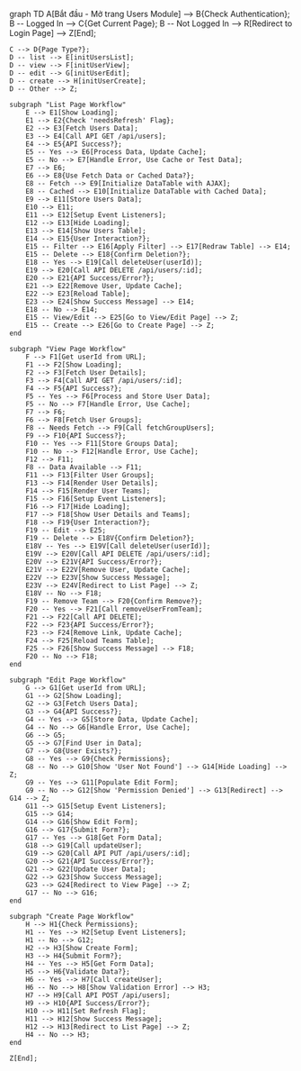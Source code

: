 graph TD
    A[Bắt đầu - Mở trang Users Module] --> B{Check Authentication};
    B -- Logged In --> C{Get Current Page};
    B -- Not Logged In --> R[Redirect to Login Page] --> Z[End];

    C --> D{Page Type?};
    D -- list --> E[initUsersList];
    D -- view --> F[initUserView];
    D -- edit --> G[initUserEdit];
    D -- create --> H[initUserCreate];
    D -- Other --> Z;

    subgraph "List Page Workflow"
        E --> E1[Show Loading];
        E1 --> E2{Check 'needsRefresh' Flag};
        E2 --> E3[Fetch Users Data];
        E3 --> E4[Call API GET /api/users];
        E4 --> E5{API Success?};
        E5 -- Yes --> E6[Process Data, Update Cache];
        E5 -- No --> E7[Handle Error, Use Cache or Test Data];
        E7 --> E6;
        E6 --> E8{Use Fetch Data or Cached Data?};
        E8 -- Fetch --> E9[Initialize DataTable with AJAX];
        E8 -- Cached --> E10[Initialize DataTable with Cached Data];
        E9 --> E11[Store Users Data];
        E10 --> E11;
        E11 --> E12[Setup Event Listeners];
        E12 --> E13[Hide Loading];
        E13 --> E14[Show Users Table];
        E14 --> E15{User Interaction?};
        E15 -- Filter --> E16[Apply Filter] --> E17[Redraw Table] --> E14;
        E15 -- Delete --> E18{Confirm Deletion?};
        E18 -- Yes --> E19[Call deleteUser(userId)];
        E19 --> E20[Call API DELETE /api/users/:id];
        E20 --> E21{API Success/Error?};
        E21 --> E22[Remove User, Update Cache];
        E22 --> E23[Reload Table];
        E23 --> E24[Show Success Message] --> E14;
        E18 -- No --> E14;
        E15 -- View/Edit --> E25[Go to View/Edit Page] --> Z;
        E15 -- Create --> E26[Go to Create Page] --> Z;
    end

    subgraph "View Page Workflow"
        F --> F1[Get userId from URL];
        F1 --> F2[Show Loading];
        F2 --> F3[Fetch User Details];
        F3 --> F4[Call API GET /api/users/:id];
        F4 --> F5{API Success?};
        F5 -- Yes --> F6[Process and Store User Data];
        F5 -- No --> F7[Handle Error, Use Cache];
        F7 --> F6;
        F6 --> F8[Fetch User Groups];
        F8 -- Needs Fetch --> F9[Call fetchGroupUsers];
        F9 --> F10{API Success?};
        F10 -- Yes --> F11[Store Groups Data];
        F10 -- No --> F12[Handle Error, Use Cache];
        F12 --> F11;
        F8 -- Data Available --> F11;
        F11 --> F13[Filter User Groups];
        F13 --> F14[Render User Details];
        F14 --> F15[Render User Teams];
        F15 --> F16[Setup Event Listeners];
        F16 --> F17[Hide Loading];
        F17 --> F18[Show User Details and Teams];
        F18 --> F19{User Interaction?};
        F19 -- Edit --> E25;
        F19 -- Delete --> E18V{Confirm Deletion?};
        E18V -- Yes --> E19V[Call deleteUser(userId)];
        E19V --> E20V[Call API DELETE /api/users/:id];
        E20V --> E21V{API Success/Error?};
        E21V --> E22V[Remove User, Update Cache];
        E22V --> E23V[Show Success Message];
        E23V --> E24V[Redirect to List Page] --> Z;
        E18V -- No --> F18;
        F19 -- Remove Team --> F20{Confirm Remove?};
        F20 -- Yes --> F21[Call removeUserFromTeam];
        F21 --> F22[Call API DELETE];
        F22 --> F23{API Success/Error?};
        F23 --> F24[Remove Link, Update Cache];
        F24 --> F25[Reload Teams Table];
        F25 --> F26[Show Success Message] --> F18;
        F20 -- No --> F18;
    end

    subgraph "Edit Page Workflow"
        G --> G1[Get userId from URL];
        G1 --> G2[Show Loading];
        G2 --> G3[Fetch Users Data];
        G3 --> G4{API Success?};
        G4 -- Yes --> G5[Store Data, Update Cache];
        G4 -- No --> G6[Handle Error, Use Cache];
        G6 --> G5;
        G5 --> G7[Find User in Data];
        G7 --> G8{User Exists?};
        G8 -- Yes --> G9{Check Permissions};
        G8 -- No --> G10[Show 'User Not Found'] --> G14[Hide Loading] --> Z;
        G9 -- Yes --> G11[Populate Edit Form];
        G9 -- No --> G12[Show 'Permission Denied'] --> G13[Redirect] --> G14 --> Z;
        G11 --> G15[Setup Event Listeners];
        G15 --> G14;
        G14 --> G16[Show Edit Form];
        G16 --> G17{Submit Form?};
        G17 -- Yes --> G18[Get Form Data];
        G18 --> G19[Call updateUser];
        G19 --> G20[Call API PUT /api/users/:id];
        G20 --> G21{API Success/Error?};
        G21 --> G22[Update User Data];
        G22 --> G23[Show Success Message];
        G23 --> G24[Redirect to View Page] --> Z;
        G17 -- No --> G16;
    end

    subgraph "Create Page Workflow"
        H --> H1{Check Permissions};
        H1 -- Yes --> H2[Setup Event Listeners];
        H1 -- No --> G12;
        H2 --> H3[Show Create Form];
        H3 --> H4{Submit Form?};
        H4 -- Yes --> H5[Get Form Data];
        H5 --> H6{Validate Data?};
        H6 -- Yes --> H7[Call createUser];
        H6 -- No --> H8[Show Validation Error] --> H3;
        H7 --> H9[Call API POST /api/users];
        H9 --> H10{API Success/Error?};
        H10 --> H11[Set Refresh Flag];
        H11 --> H12[Show Success Message];
        H12 --> H13[Redirect to List Page] --> Z;
        H4 -- No --> H3;
    end

    Z[End];
